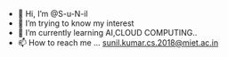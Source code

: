 - 👋 Hi, I’m @S-u-N-il
- 👀 I’m trying to know my interest
- 🌱 I’m currently learning AI,CLOUD COMPUTING..
- 📫 How to reach me ... sunil.kumar.cs.2018@miet.ac.in

<!---
S-u-N-il/S-u-N-il is a ✨ special ✨ repository because its `README.md` (this file) appears on your GitHub profile.
You can click the Preview link to take a look at your changes.
--->
